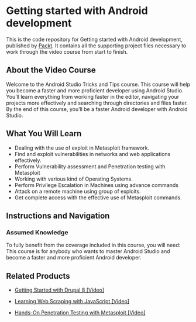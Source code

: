 # Getting started with Android development
This is the code repository for Getting started with Android development, published by [Packt](https://www.packtpub.com/?utm_source=github). It contains all the supporting project files necessary to work through the video course from start to finish.
## About the Video Course
Welcome to the Android Studio Tricks and Tips course. This course will help you become a faster and more proficient developer using Android Studio.
You’ll learn everything from working faster in the editor, navigating your projects more effectively and searching through directories and files faster. By the end of this course, you’ll be a faster Android developer with Android Studio.

<H2>What You Will Learn</H2>
<DIV class=book-info-will-learn-text>
<UL>
<LI>Dealing with the use of exploit in Metasploit framework.&nbsp; 
<LI>Find and exploit vulnerabilities in networks and web applications effectively. 
<LI>Perform Vulnerability assessment and Penetration testing with Metasploit 
<LI>Working with various kind of Operating Systems.&nbsp; 
<LI>Perform Privilege Escalation in Machines using advance commands&nbsp; 
<LI>Attack on a remote machine using group of exploits. 
<LI>Get complete access with the effective use of Metasploit commands. </LI></UL></DIV>

## Instructions and Navigation
### Assumed Knowledge
To fully benefit from the coverage included in this course, you will need:<br/>
This course is for anybody who wants to master Android Studio and become a faster and more proficient Android developer.

## Related Products
* [Getting Started with Drupal 8 [Video]](https://www.packtpub.com/networking-and-servers/hands-penetration-testing-metasploit-video?utm_source=github&utm_medium=repository&utm_campaign=9781789610512)

* [Learning Web Scraping with JavaScript [Video]](https://www.packtpub.com/networking-and-servers/hands-penetration-testing-metasploit-video?utm_source=github&utm_medium=repository&utm_campaign=9781789610512)

* [Hands-On Penetration Testing with Metasploit [Video]](https://www.packtpub.com/networking-and-servers/hands-penetration-testing-metasploit-video?utm_source=github&utm_medium=repository&utm_campaign=9781789610512)

